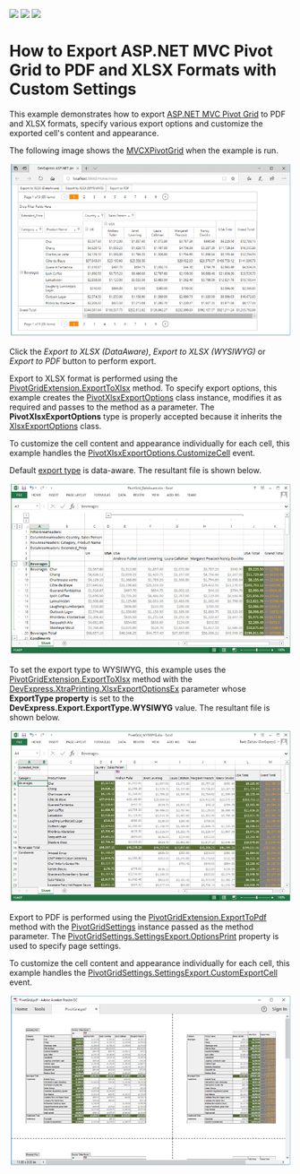 <!-- default badges list -->
![](https://img.shields.io/endpoint?url=https://codecentral.devexpress.com/api/v1/VersionRange/138154590/21.2.3%2B)
[![](https://img.shields.io/badge/Open_in_DevExpress_Support_Center-FF7200?style=flat-square&logo=DevExpress&logoColor=white)](https://supportcenter.devexpress.com/ticket/details/T830568)
[![](https://img.shields.io/badge/📖_How_to_use_DevExpress_Examples-e9f6fc?style=flat-square)](https://docs.devexpress.com/GeneralInformation/403183)
<!-- default badges end -->
# How to Export ASP.NET MVC Pivot Grid to PDF and XLSX Formats with Custom Settings

This example demonstrates how to export [ASP.NET MVC Pivot Grid](https://docs.devexpress.com/AspNet/10689/asp.net-mvc-extensions/pivot-grid) to PDF and XLSX formats, specify various export options and customize the exported cell's content and appearance.

The following image shows the [MVCXPivotGrid](https://docs.devexpress.com/AspNet/DevExpress.Web.Mvc.MVCxPivotGrid) when the example is run.

![](./images/mvcxpivotgrid-export-original.png)

Click the _Export to XLSX (DataAware)_, _Export to XLSX (WYSIWYG)_ or _Export to PDF_ button to perform export.

Export to XLSX format is performed using the [PivotGridExtension.ExportToXlsx](https://docs.devexpress.com/AspNet/DevExpress.Web.Mvc.PivotGridExtension.ExportToXlsx(DevExpress.Web.Mvc.PivotGridSettings-System.Object-DevExpress.XtraPrinting.XlsxExportOptions)) method. To specify export options, this example creates the [PivotXlsxExportOptions](https://docs.devexpress.com/AspNet/DevExpress.Web.ASPxPivotGrid.PivotXlsxExportOptions) class instance, modifies it as required and passes to the method as a parameter. The **PivotXlsxExportOptions** type is properly accepted because it inherits the [XlsxExportOptions](https://docs.devexpress.com/CoreLibraries/DevExpress.XtraPrinting.XlsxExportOptions) class.

To customize the cell content and appearance individually for each cell, this example handles the [PivotXlsxExportOptions.CustomizeCell](https://docs.devexpress.com/AspNet/DevExpress.Web.ASPxPivotGrid.PivotXlsxExportOptions.CustomizeCell) event.

Default [export type](https://docs.devexpress.com/CoreLibraries/DevExpress.Export.ExportType) is data-aware. The resultant file is shown below.

![](./images/mvcxpivotgrid-export-to-xlsx-data-aware.png)

To set the export type to WYSIWYG, this example uses the [PivotGridExtension.ExportToXlsx](https://docs.devexpress.com/AspNet/DevExpress.Web.Mvc.PivotGridExtension.ExportToXlsx(DevExpress.Web.Mvc.PivotGridSettings-System.Object-DevExpress.XtraPrinting.XlsxExportOptions)) method with the [DevExpress.XtraPrinting.XlsxExportOptionsEx](https://docs.devexpress.com/CoreLibraries/DevExpress.XtraPrinting.XlsxExportOptionsEx) parameter whose **ExportType property** is set to the **DevExpress.Export.ExportType.WYSIWYG** value. The resultant file is shown below.

![](https://github.com/DevExpress-Examples/mvc-pivot-grid-custom-export/blob/18.1.3%2B/images/mvcxpivotgrid-export-to-xlsx-wysiwyg.png)

Export to PDF is performed using the [PivotGridExtension.ExportToPdf](https://docs.devexpress.com/AspNet/DevExpress.Web.Mvc.PivotGridExtension.ExportToPdf(DevExpress.Web.Mvc.PivotGridSettings-System.Object)) method with the [PivotGridSettings](https://docs.devexpress.com/AspNet/DevExpress.Web.Mvc.PivotGridSettings) instance passed as the method parameter. The [PivotGridSettings.SettingsExport.OptionsPrint](https://docs.devexpress.com/AspNet/DevExpress.Web.Mvc.MVCxPivotGridExportSettings.OptionsPrint) property is used to specify page settings. 

To customize the cell content and appearance individually for each cell, this example handles the [PivotGridSettings.SettingsExport.CustomExportCell](https://docs.devexpress.com/AspNet/DevExpress.Web.Mvc.MVCxPivotGridExportSettings.CustomExportCell) event.


![](https://github.com/DevExpress-Examples/mvc-pivot-grid-custom-export/blob/18.1.3%2B/images/mvcxpivotgrid-export-to-pdf-custom.png)


